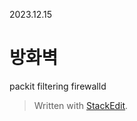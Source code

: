 2023.12.15
# 방화벽
 packit filtering firewalld
 



> Written with [StackEdit](https://stackedit.io/).
<!--stackedit_data:
eyJoaXN0b3J5IjpbNzIwNjAyNzgzLDczMDk5ODExNl19
-->